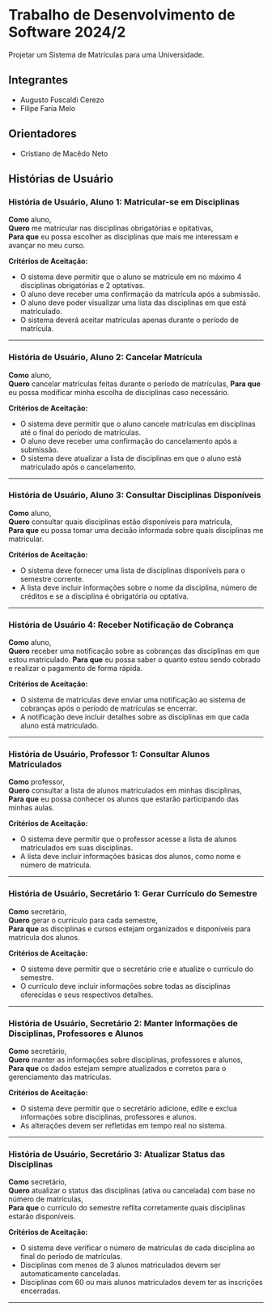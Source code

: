 # Trabalho de Desenvolvimento de Software 2024/2
Projetar um Sistema de Matrículas para uma Universidade.


## Integrantes
* Augusto Fuscaldi Cerezo
* Filipe Faria Melo

## Orientadores
* Cristiano de Macêdo Neto

## Histórias de Usuário

### História de Usuário, Aluno 1: Matricular-se em Disciplinas
**Como** aluno,  
**Quero** me matricular nas disciplinas obrigatórias e opitativas,  
**Para que** eu possa escolher as disciplinas que mais me interessam e avançar no meu curso.

**Critérios de Aceitação:**
- O sistema deve permitir que o aluno se matricule em no máximo 4 disciplinas obrigatórias e 2 optativas.
- O aluno deve receber uma confirmação da matrícula após a submissão.
- O aluno deve poder visualizar uma lista das disciplinas em que está matriculado.
- O sistema deverá aceitar matriculas apenas durante o período de matrícula.

---

### História de Usuário, Aluno 2: Cancelar Matrícula
**Como** aluno,  
**Quero** cancelar matrículas feitas durante o período de matrículas,
**Para que** eu possa modificar minha escolha de disciplinas caso necessário.

**Critérios de Aceitação:**
- O sistema deve permitir que o aluno cancele matrículas em disciplinas até o final do período de matrículas.
- O aluno deve receber uma confirmação do cancelamento após a submissão.
- O sistema deve atualizar a lista de disciplinas em que o aluno está matriculado após o cancelamento.

---

### História de Usuário, Aluno 3: Consultar Disciplinas Disponíveis
**Como** aluno,  
**Quero** consultar quais disciplinas estão disponíveis para matrícula,  
**Para que** eu possa tomar uma decisão informada sobre quais disciplinas me matricular.

**Critérios de Aceitação:**
- O sistema deve fornecer uma lista de disciplinas disponíveis para o semestre corrente.
- A lista deve incluir informações sobre o nome da disciplina, número de créditos e se a disciplina é obrigatória ou optativa.

---

### História de Usuário 4: Receber Notificação de Cobrança
**Como** aluno,  
**Quero** receber uma notificação sobre as cobranças das disciplinas em que estou matriculado.
**Para que** eu possa saber o quanto estou sendo cobrado e realizar o pagamento de forma rápida.

**Critérios de Aceitação:**
- O sistema de matrículas deve enviar uma notificação ao sistema de cobranças após o período de matrículas se encerrar.
- A notificação deve incluir detalhes sobre as disciplinas em que cada aluno está matriculado.

---

### História de Usuário, Professor 1: Consultar Alunos Matriculados
**Como** professor,  
**Quero** consultar a lista de alunos matriculados em minhas disciplinas,  
**Para que** eu possa conhecer os alunos que estarão participando das minhas aulas.

**Critérios de Aceitação:**
- O sistema deve permitir que o professor acesse a lista de alunos matriculados em suas disciplinas.
- A lista deve incluir informações básicas dos alunos, como nome e número de matrícula.

---

### História de Usuário, Secretário 1: Gerar Currículo do Semestre
**Como** secretário,  
**Quero** gerar o currículo para cada semestre,  
**Para que** as disciplinas e cursos estejam organizados e disponíveis para matrícula dos alunos.

**Critérios de Aceitação:**
- O sistema deve permitir que o secretário crie e atualize o currículo do semestre.
- O currículo deve incluir informações sobre todas as disciplinas oferecidas e seus respectivos detalhes.

---

### História de Usuário, Secretário 2: Manter Informações de Disciplinas, Professores e Alunos
**Como** secretário,  
**Quero** manter as informações sobre disciplinas, professores e alunos,  
**Para que** os dados estejam sempre atualizados e corretos para o gerenciamento das matrículas.

**Critérios de Aceitação:**
- O sistema deve permitir que o secretário adicione, edite e exclua informações sobre disciplinas, professores e alunos.
- As alterações devem ser refletidas em tempo real no sistema.

---

### História de Usuário, Secretário 3: Atualizar Status das Disciplinas
**Como** secretário,  
**Quero** atualizar o status das disciplinas (ativa ou cancelada) com base no número de matrículas,  
**Para que** o currículo do semestre reflita corretamente quais disciplinas estarão disponíveis.

**Critérios de Aceitação:**
- O sistema deve verificar o número de matrículas de cada disciplina ao final do período de matrículas.
- Disciplinas com menos de 3 alunos matriculados devem ser automaticamente canceladas.
- Disciplinas com 60 ou mais alunos matriculados devem ter as inscrições encerradas.

---
